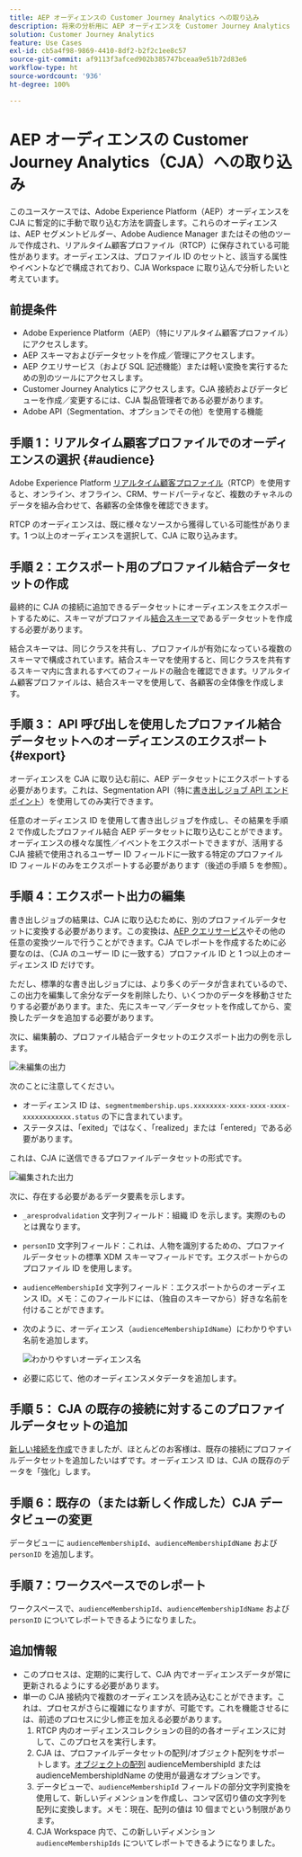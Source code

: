 ```yaml
---
title: AEP オーディエンスの Customer Journey Analytics への取り込み
description: 将来の分析用に AEP オーディエンスを Customer Journey Analytics に取り込む方法を説明します。
solution: Customer Journey Analytics
feature: Use Cases
exl-id: cb5a4f98-9869-4410-8df2-b2f2c1ee8c57
source-git-commit: af9113f3afced902b385747bceaa9e51b72d83e6
workflow-type: ht
source-wordcount: '936'
ht-degree: 100%

---
```


# AEP オーディエンスの Customer Journey Analytics（CJA）への取り込み

このユースケースでは、Adobe Experience Platform（AEP）オーディエンスを CJA に暫定的に手動で取り込む方法を調査します。これらのオーディエンスは、AEP セグメントビルダー、Adobe Audience Manager またはその他のツールで作成され、リアルタイム顧客プロファイル（RTCP）に保存されている可能性があります。オーディエンスは、プロファイル ID のセットと、該当する属性やイベントなどで構成されており、CJA Workspace に取り込んで分析したいと考えています。

## 前提条件

* Adobe Experience Platform（AEP）（特にリアルタイム顧客プロファイル）にアクセスします。
* AEP スキーマおよびデータセットを作成／管理にアクセスします。
* AEP クエリサービス（および SQL 記述機能）または軽い変換を実行するための別のツールにアクセスします。
* Customer Journey Analytics にアクセスします。CJA 接続およびデータビューを作成／変更するには、CJA 製品管理者である必要があります。
* Adobe API（Segmentation、オプションでその他）を使用する機能

## 手順 1：リアルタイム顧客プロファイルでのオーディエンスの選択 {#audience}

Adobe Experience Platform [リアルタイム顧客プロファイル](https://experienceleague.adobe.com/docs/experience-platform/profile/home.html?lang=ja)（RTCP）を使用すると、オンライン、オフライン、CRM、サードパーティなど、複数のチャネルのデータを組み合わせて、各顧客の全体像を確認できます。

RTCP のオーディエンスは、既に様々なソースから獲得している可能性があります。1 つ以上のオーディエンスを選択して、CJA に取り込みます。

## 手順 2：エクスポート用のプロファイル結合データセットの作成

最終的に CJA の接続に追加できるデータセットにオーディエンスをエクスポートするために、スキーマがプロファイル[結合スキーマ](https://experienceleague.adobe.com/docs/experience-platform/profile/union-schemas/union-schema.html?lang=ja#understanding-union-schemas)であるデータセットを作成する必要があります。

結合スキーマは、同じクラスを共有し、プロファイルが有効になっている複数のスキーマで構成されています。結合スキーマを使用すると、同じクラスを共有するスキーマ内に含まれるすべてのフィールドの融合を確認できます。リアルタイム顧客プロファイルは、結合スキーマを使用して、各顧客の全体像を作成します。

## 手順 3： API 呼び出しを使用したプロファイル結合データセットへのオーディエンスのエクスポート {#export}

オーディエンスを CJA に取り込む前に、AEP データセットにエクスポートする必要があります。これは、Segmentation API（特に[書き出しジョブ API エンドポイント](https://experienceleague.adobe.com/docs/experience-platform/segmentation/api/export-jobs.html?lang=ja)）を使用してのみ実行できます。

任意のオーディエンス ID を使用して書き出しジョブを作成し、その結果を手順 2 で作成したプロファイル結合 AEP データセットに取り込むことができます。オーディエンスの様々な属性／イベントをエクスポートできますが、活用する CJA 接続で使用されるユーザー ID フィールドに一致する特定のプロファイル ID フィールドのみをエクスポートする必要があります（後述の手順 5 を参照）。

## 手順 4：エクスポート出力の編集

書き出しジョブの結果は、CJA に取り込むために、別のプロファイルデータセットに変換する必要があります。この変換は、[AEP クエリサービス](https://experienceleague.adobe.com/docs/experience-platform/query/home.html?lang=ja)やその他の任意の変換ツールで行うことができます。CJA でレポートを作成するために必要なのは、（CJA のユーザー ID に一致する）プロファイル ID と 1 つ以上のオーディエンス ID だけです。

ただし、標準的な書き出しジョブには、より多くのデータが含まれているので、この出力を編集して余分なデータを削除したり、いくつかのデータを移動させたりする必要があります。また、先にスキーマ／データセットを作成してから、変換したデータを追加する必要があります。

次に、編集&#x200B;**前**&#x200B;の、プロファイル結合データセットのエクスポート出力の例を示します。

![未編集の出力](../assets/export-unedited.png)

次のことに注意してください。

* オーディエンス ID は、`segmentmembership.ups.xxxxxxxx-xxxx-xxxx-xxxx-xxxxxxxxxxxx.status` の下に含まれています。
* ステータスは、「exited」ではなく、「realized」または「entered」である必要があります。

これは、CJA に送信できるプロファイルデータセットの形式です。

![編集された出力](../assets/export-edited.png)

次に、存在する必要があるデータ要素を示します。

* `_aresprodvalidation` 文字列フィールド：組織 ID を示します。実際のものとは異なります。
* `personID` 文字列フィールド：これは、人物を識別するための、プロファイルデータセットの標準 XDM スキーマフィールドです。エクスポートからのプロファイル ID を使用します。
* `audienceMembershipId` 文字列フィールド：エクスポートからのオーディエンス ID。メモ：このフィールドには、（独自のスキーマから）好きな名前を付けることができます。
* 次のように、オーディエンス（`audienceMembershipIdName`）にわかりやすい名前を追加します。

   ![わかりやすいオーディエンス名](../assets/audience-name.png)

* 必要に応じて、他のオーディエンスメタデータを追加します。

## 手順 5： CJA の既存の接続に対するこのプロファイルデータセットの追加

[新しい接続を作成](/help/connections/create-connection.md)できましたが、ほとんどのお客様は、既存の接続にプロファイルデータセットを追加したいはずです。オーディエンス ID は、CJA の既存のデータを「強化」します。

## 手順 6：既存の（または新しく作成した）CJA データビューの変更

データビューに `audienceMembershipId`、`audienceMembershipIdName` および `personID` を追加します。

## 手順 7：ワークスペースでのレポート

ワークスペースで、`audienceMembershipId`、`audienceMembershipIdName` および `personID` についてレポートできるようになりました。

## 追加情報

* このプロセスは、定期的に実行して、CJA 内でオーディエンスデータが常に更新されるようにする必要があります。
* 単一の CJA 接続内で複数のオーディエンスを読み込むことができます。これは、プロセスがさらに複雑になりますが、可能です。これを機能させるには、前述のプロセスに少し修正を加える必要があります。
   1. RTCP 内のオーディエンスコレクションの目的の各オーディエンスに対して、このプロセスを実行します。
   1. CJA は、プロファイルデータセットの配列/オブジェクト配列をサポートします。[オブジェクトの配列](https://experienceleague.adobe.com/docs/analytics-platform/using/cja-usecases/complex-data/object-arrays.html?lang=ja) audienceMembershipId または audienceMembershipIdName の使用が最適なオプションです。
   1. データビューで、`audienceMembershipId` フィールドの部分文字列変換を使用して、新しいディメンションを作成し、コンマ区切り値の文字列を配列に変換します。メモ：現在、配列の値は 10 個までという制限があります。
   1. CJA Workspace 内で、この新しいディメンション `audienceMembershipIds` についてレポートできるようになりました。
